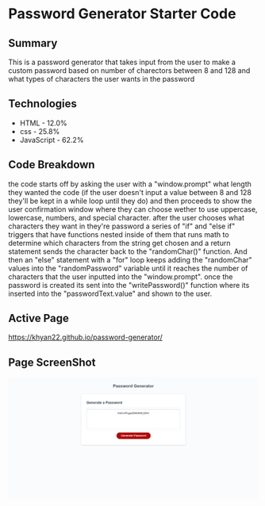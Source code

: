 # Password Generator Starter Code
 ## Summary
 This is a password generator that takes input from the user to make a custom password based on number of charectors between 8 and 128 and what types of characters the user wants in the password
 
 ## Technologies
 * HTML - 12.0%
 * css - 25.8%
 * JavaScript - 62.2% 
 
 ## Code Breakdown
 the code starts off by asking the user with a "window.prompt" what length they wanted the code (if the user doesn't input a value between 8 and 128 they'll be kept in a while loop until they do) and then proceeds to show the user confirmation window where they can choose wether to use uppercase, lowercase, numbers, and special character. after the user chooses what characters they want in they're password a series of "if" and "else if" triggers that have functions nested inside of them that runs math to determine which characters from the string get chosen and a return statement sends the character back to the "randomChar()" function. And then an "else" statement with a "for" loop keeps adding the "randomChar" values into the "randomPassword" variable until it reaches the number of characters that the user inputted into the "window.prompt". once the password is created its sent into the "writePassword()" function where its inserted into the "passwordText.value" and shown to the user.

 ## Active Page
https://khyan22.github.io/password-generator/

## Page ScreenShot
![screenshot](./assets/img/pgss.png)